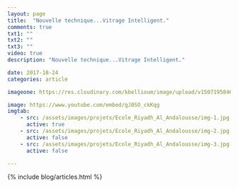 ```yaml
---
layout: page
title:  "Nouvelle technique...Vitrage Intelligent."
comments: true
txt1: ""
txt2: ""
txt3: ""
video: true
description: "Nouvelle technique...Vitrage Intelligent."

date: 2017-10-24
categories: article

imageone: https://res.cloudinary.com/kbellioum/image/upload/v1507195846/Screen_Shot_2017-10-05_at_10.36.44_toy8g1.png

image: https://www.youtube.com/embed/gJ0SO_ckKqg
imgtab:
    - src: /assets/images/projets/Ecole_Riyadh_Al_Andalousse/img-1.jpg
      active: true
    - src: /assets/images/projets/Ecole_Riyadh_Al_Andalousse/img-2.jpg
      active: false
    - src: /assets/images/projets/Ecole_Riyadh_Al_Andalousse/img-3.jpg
      active: false

---
```


{% include blog/articles.html %}
